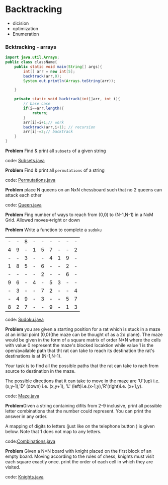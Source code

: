 # Backtracking

- dicision
- optimization
- Enumeration

### Bcktracking - arrays

```java
import java.util.Arrays;
public class className{
    public static void main(String[] args){
        int[] arr = new int[5];
        backtrack(arr,0);
        System.out.println(Arrays.toString(arr));

    }

    private static void backtrack(int[]arr, int i){
        // base case
        if(i==arr.length){
            return;
        }
        arr[i]=i+1;// work
        backtrack(arr,i+1); // recursion
        arr[i]-=2;// backtrack
    }
}
```

**Problem** Find & print all `subsets` of a given string

code: [Subsets.java](../../src/Algorithms/Backtracking/Subsets.java)

**Problem** Find & print all `permutations` of a string

code: [Permutations.java](../../src/Algorithms/Backtracking/Permutations.java)

**Problem** place N queens on an NxN chessboard such that no 2 queens can attack each other

code: [Queen.java](../../src/Algorithms/Backtracking/Queen.java)

**Problem** Fing number of ways to reach from (0,0) to (N-1,N-1) in a NxM Grid. Allowed moves=>right or down

**Problem** Write a function to complete a `sudoku`

|     |     |     |     |     |     |     |     |     |
| --- | --- | --- | --- | --- | --- | --- | --- | --- |
| -   | -   | 8   | -   | -   | -   | -   | -   | -   |
| 4   | 9   | -   | 1   | 5   | 7   | -   | -   | 2   |
| -   | -   | 3   | -   | -   | 4   | 1   | 9   | -   |
| 1   | 8   | 5   | -   | 6   | -   | -   | 2   | -   |
| -   | -   | -   | -   | 2   | -   | -   | 6   | -   |
| 9   | 6   | -   | 4   | -   | 5   | 3   | -   | -   |
| -   | 3   | -   | -   | 7   | 2   | -   | -   | 4   |
| -   | 4   | 9   | -   | 3   | -   | -   | 5   | 7   |
| 8   | 2   | 7   | -   | -   | 9   | -   | 1   | 3   |

code: [Sudoku.java](../../src/Algorithms/Backtracking/Sudoku.java)

**Problem**
you are given a starting position for a rat which is stuck in a maze at an initial point (0,0)(the maze can be thought of as a 2d plane). The maze would be given in the form of a square matrix of order N\*N where the cells with value 0 represent the maze's blocked locaktion while value 1 is the open/available path that tht rat can take to reach its destination the rat's destinations is at (N-1,N-1).

Your task is to find all the possible paths that the rat can take to rach from source to destination in the maze.

The possible directions that it can take to move in the maze are 'U'(up) i.e. (x,y-1),'D' (down) i.e. (x,y+1), 'L' (left)i.e.(x-1,y),'R'(right)i.e. (x+1,y).

code: [Maze.java](../../src/Algorithms/Backtracking/Maze.java)

**Problem**Given a string containing difits from 2-9 inclusive, print all possible letter combinations that the number could represent. You can print the answer in any order.

A mapping of digits to letters (just like on the telephone button ) is given below. Note that 1 does not map to any letters.

code:[Combinations.java](../../src/Algorithms/Backtracking/Combinations.java)

**Problem** Given a N\*N board with knight placed on the first block of an empty board. Moving according to the rules of chess, knights must visit each square exactly once. print the order of each cell in which they are visited.

code: [Knights.java](../../src/Algorithms/Backtracking/Knights.java)
